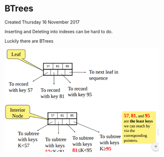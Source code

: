 # BTrees
Created Thursday 16 November 2017

Inserting and Deleting into indexes can be hard to do.

Luckily there are BTrees

![](./BTrees/pasted_image.png)



